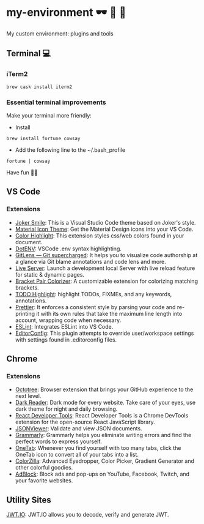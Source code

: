 # my-environment 🕶 🍎 🚀

My custom environment: plugins and tools

## Terminal 💻

### iTerm2

```shell
brew cask install iterm2
```

### Essential terminal improvements

Make your terminal more friendly:

- Install

```shell
brew install fortune cowsay
```

- Add the following line to the ~/.bash_profile

```shell
fortune | cowsay
```

Have fun ✌🏼

## VS Code

### Extensions

- [Joker Smile](https://marketplace.visualstudio.com/items?itemName=marcosvidolin.joker-smile): This is a Visual Studio Code theme based on Joker's style.
- [Material Icon Theme](https://marketplace.visualstudio.com/items?itemName=PKief.material-icon-theme): Get the Material Design icons into your VS Code.
- [Color Highlight](https://marketplace.visualstudio.com/items?itemName=naumovs.color-highlight): This extension styles css/web colors found in your document.
- [DotENV](https://marketplace.visualstudio.com/items?itemName=mikestead.dotenv): VSCode .env syntax highlighting.
- [GitLens — Git supercharged](https://marketplace.visualstudio.com/items?itemName=eamodio.gitlens): It helps you to visualize code authorship at a glance via Git blame annotations and code lens and more.
- [Live Server](https://marketplace.visualstudio.com/items?itemName=ritwickdey.LiveServer): Launch a development local Server with live reload feature for static & dynamic pages.
- [Bracket Pair Colorizer](https://marketplace.visualstudio.com/items?itemName=CoenraadS.bracket-pair-colorizer): A customizable extension for colorizing matching brackets.
- [TODO Highlight](https://marketplace.visualstudio.com/items?itemName=wayou.vscode-todo-highlight): highlight TODOs, FIXMEs, and any keywords, annotations.
- [Prettier](https://marketplace.visualstudio.com/items?itemName=esbenp.prettier-vscode): It enforces a consistent style by parsing your code and re-printing it with its own rules that take the maximum line length into account, wrapping code when necessary.
- [ESLint](https://marketplace.visualstudio.com/items?itemName=dbaeumer.vscode-eslint): Integrates ESLint into VS Code.
- [EditorConfig](https://marketplace.visualstudio.com/items?itemName=EditorConfig.EditorConfig): This plugin attempts to override user/workspace settings with settings found in .editorconfig files.

## Chrome

### Extensions

- [Octotree](https://chrome.google.com/webstore/detail/octotree/bkhaagjahfmjljalopjnoealnfndnagc): Browser extension that brings your GitHub experience to the next level.
- [Dark Reader](https://chrome.google.com/webstore/detail/dark-reader/eimadpbcbfnmbkopoojfekhnkhdbieeh): Dark mode for every website. Take care of your eyes, use dark theme for night and daily browsing.
- [React Developer Tools](https://chrome.google.com/webstore/detail/react-developer-tools/fmkadmapgofadopljbjfkapdkoienihi?hl=en): React Developer Tools is a Chrome DevTools extension for the open-source React JavaScript library.
- [JSONViewer](https://chrome.google.com/webstore/detail/jsonview/chklaanhfefbnpoihckbnefhakgolnmc?hl=en): 
Validate and view JSON documents.
- [Grammarly](https://chrome.google.com/webstore/detail/grammarly-for-chrome/kbfnbcaeplbcioakkpcpgfkobkghlhen?hl=en): Grammarly helps you eliminate writing errors and find the perfect words to express yourself.
- [OneTab](https://chrome.google.com/webstore/detail/onetab/chphlpgkkbolifaimnlloiipkdnihall/related?hl=en): Whenever you find yourself with too many tabs, click the OneTab icon to convert all of your tabs into a list. 
- [ColorZilla](https://chrome.google.com/webstore/detail/colorzilla/bhlhnicpbhignbdhedgjhgdocnmhomnp?hl=en): Advanced Eyedropper, Color Picker, Gradient Generator and other colorful goodies.
- [AdBlock](https://chrome.google.com/webstore/detail/adblock-%E2%80%94-best-ad-blocker/gighmmpiobklfepjocnamgkkbiglidom): Block ads and pop-ups on YouTube, Facebook, Twitch, and your favorite websites.

## Utility Sites

[JWT.IO](https://jwt.io/): JWT.IO allows you to decode, verify and generate JWT.
